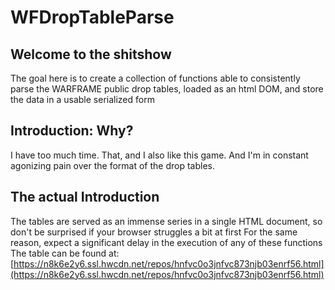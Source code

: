 # WFDropTableParse

## Welcome to the shitshow

The goal here is to create a collection of functions able to consistently parse the WARFRAME public drop tables, loaded as an html DOM, and store the data in a usable serialized form

## Introduction: Why?

I have too much time. That, and I also like this game. And I'm in constant agonizing pain over the format of the drop tables.

## The actual Introduction

The tables are served as an immense series in a single HTML document, so don't be surprised if your browser struggles a bit at first
For the same reason, expect a significant delay in the execution of any of these functions
The table can be found at:
[https://n8k6e2y6.ssl.hwcdn.net/repos/hnfvc0o3jnfvc873njb03enrf56.html](https://n8k6e2y6.ssl.hwcdn.net/repos/hnfvc0o3jnfvc873njb03enrf56.html)